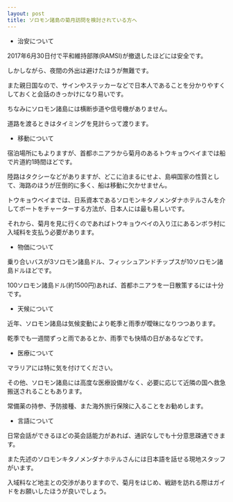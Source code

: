 ```yaml
---
layout: post
title: ソロモン諸島の菊月訪問を検討されている方へ
---
```


- 治安について

2017年6月30日付で平和維持部隊(RAMSI)が撤退したほどには安全です。

しかしながら、夜間の外出は避けたほうが無難です。

また親日国なので、サインやステッカーなどで日本人であることを分かりやすくしておくと会話のきっかけになり易いです。

ちなみにソロモン諸島には横断歩道や信号機がありません。

道路を渡るときはタイミングを見計らって渡ります。

- 移動について

宿泊場所にもよりますが、首都ホニアラから菊月のあるトウキョウベイまでは船で片道約1時間ほどです。

陸路はタクシーなどがありますが、どこに泊まるにせよ、島嶼国家の性質として、海路のほうが圧倒的に多く、船は移動に欠かせません。

トウキョウベイまでは、日系資本であるソロモンキタノメンダナホテルさんを介してボートをチャーターする方法が、日本人には最も易しいです。

それから、菊月を見に行くのであればトウキョウベイの入り江にあるンボラ村に入域料を支払う必要があります。

- 物価について

乗り合いバスが3ソロモン諸島ドル、フィッシュアンドチップスが10ソロモン諸島ドルほどです。

100ソロモン諸島ドル(約1500円)あれば、首都ホニアラを一日散策するには十分です。

- 天候について

近年、ソロモン諸島は気候変動により乾季と雨季が曖昧になりつつあります。

乾季でも一週間ずっと雨であるとか、雨季でも快晴の日があるなどです。

- 医療について

マラリアには特に気を付けてください。

その他、ソロモン諸島には高度な医療設備がなく、必要に応じて近隣の国へ救急搬送されることもあります。

常備薬の持参、予防接種、また海外旅行保険に入ることをお勧めします。

- 言語について

日常会話ができるほどの英会話能力があれば、通訳なしでも十分意思疎通できます。

また先述のソロモンキタノメンダナホテルさんには日本語を話せる現地スタッフがいます。

入域料など地主との交渉がありますので、菊月をはじめ、戦跡を訪れる際はガイドをお願いしたほうが良いでしょう。
